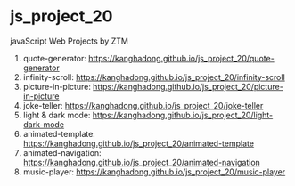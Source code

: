 # js_project_20
javaScript Web Projects by ZTM

1. quote-generator: https://kanghadong.github.io/js_project_20/quote-generator
2. infinity-scroll: https://kanghadong.github.io/js_project_20/infinity-scroll
3. picture-in-picture: https://kanghadong.github.io/js_project_20/picture-in-picture
4. joke-teller: https://kanghadong.github.io/js_project_20/joke-teller
5. light & dark mode: https://kanghadong.github.io/js_project_20/light-dark-mode
6. animated-template: https://kanghadong.github.io/js_project_20/animated-template
7. animated-navigation: https://kanghadong.github.io/js_project_20/animated-navigation
8. music-player: https://kanghadong.github.io/js_project_20/music-player
